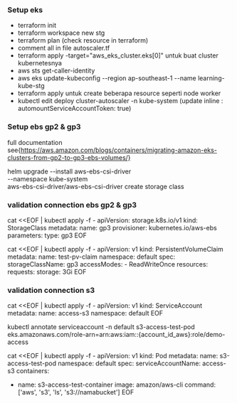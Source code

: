 ### Setup eks
- terraform init
- terraform workspace new stg
- terraform plan (check resource in terraform)
- comment all in file autoscaler.tf
- terraform apply -target="aws_eks_cluster.eks[0]" untuk buat cluster kubernetesnya
- aws sts get-caller-identity
- aws eks update-kubeconfig --region ap-southeast-1 --name learning-kube-stg
- terraform apply untuk create beberapa resource seperti node worker 
- kubectl edit deploy cluster-autoscaler -n kube-system
  (update inline : automountServiceAccountToken: true)


### Setup ebs gp2 & gp3
full documentation see{https://aws.amazon.com/blogs/containers/migrating-amazon-eks-clusters-from-gp2-to-gp3-ebs-volumes/}

helm upgrade --install aws-ebs-csi-driver \
    --namespace kube-system \
    aws-ebs-csi-driver/aws-ebs-csi-driver
create storage class

### validation connection ebs gp2 & gp3
cat <<EOF | kubectl apply -f -
apiVersion: storage.k8s.io/v1
kind: StorageClass
metadata:
  name: gp3
provisioner: kubernetes.io/aws-ebs
parameters:
  type: gp3
EOF

cat <<EOF | kubectl apply -f -
apiVersion: v1
kind: PersistentVolumeClaim
metadata:
  name: test-pv-claim
  namespace: default
spec:
  storageClassName: gp3
  accessModes:
    - ReadWriteOnce
  resources:
    requests:
      storage: 3Gi
EOF

### validation connection s3

cat <<EOF | kubectl apply -f -
apiVersion: v1
kind: ServiceAccount
metadata:
  name: access-s3
  namespace: default
  EOF

kubectl annotate serviceaccount -n default s3-access-test-pod eks.amazonaws.com/role-arn=arn:aws:iam::{account_id_aws}:role/demo-access


cat <<EOF | kubectl apply -f -
apiVersion: v1
kind: Pod
metadata:
  name: s3-access-test-pod
  namespace: default
spec: 
  serviceAccountName: access-s3
  containers:
  - name: s3-access-test-container
    image: amazon/aws-cli
    command: ['aws', 's3', 'ls', 's3://namabucket']
  EOF

